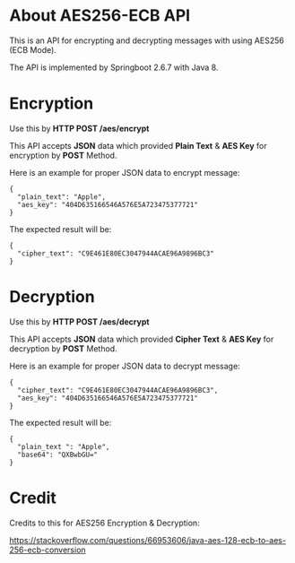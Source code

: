 # About AES256-ECB API
This is an API for encrypting and decrypting messages with using AES256 (ECB Mode).

The API is implemented by Springboot 2.6.7 with Java 8.

# Encryption 
Use this by **HTTP POST /aes/encrypt**

This API accepts **JSON** data which provided **Plain Text** & **AES Key** for encryption by **POST** Method.

Here is an example for proper JSON data to encrypt message:
```
{
  "plain_text": "Apple",
  "aes_key": "404D635166546A576E5A723475377721"
}
```
The expected result will be:
```
{
  "cipher_text": "C9E461E80EC3047944ACAE96A9896BC3"
}
```

# Decryption 
Use this by **HTTP POST /aes/decrypt**

This API accepts **JSON** data which provided **Cipher Text** & **AES Key** for decryption by **POST** Method.

Here is an example for proper JSON data to decrypt message:
```
{
  "cipher_text": "C9E461E80EC3047944ACAE96A9896BC3",
  "aes_key": "404D635166546A576E5A723475377721"
}
```
The expected result will be:
```
{
  "plain_text ": "Apple",
  "base64": "QXBwbGU="
}
```

# Credit
Credits to this for AES256 Encryption & Decryption:

https://stackoverflow.com/questions/66953606/java-aes-128-ecb-to-aes-256-ecb-conversion
